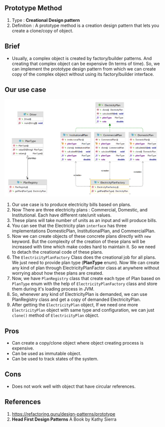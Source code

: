 ## Prototype Method
1. Type : **Creational Design pattern**
2. Definition : A prototype method is a creation design pattern that lets you create a clone/copy of object.    

## Brief
* Usually, a complex object is created by factory/builder patterns. And creating that complex object can be expensive (In terms of time). So, we can implement the prototype design pattern from which we can create copy of the complex object without using its factory/builder interface.

## Our use case

![Electricity plan](https://github.com/sanjaymantati/design-patterns/blob/master/docs/prototype/ElectricityPlan.png?raw=true)

1. Our use case is to produce electricity bills based on plans.
2. Now There are three electricity plans : Commercial, Domestic, and Institutional. Each have different rate/unit values.
3. These plans will take number of units as an input and will produce bills.
4. You can see that the Electricity plan `interface` has three implementations DomesticPlan, InstitutionalPlan, and CommercialPlan.
5. Now we can create objects of these concrete plans directly with `new` keyword. But the complexity of the creation of these plans will be increased with time which make codes hard to maintain it. So we need to detach the creational code of these plans.
6. The `ElectricityPlanFactory` Class does the creational job for all plans. We just need to provide plan type (**PlanType** enum). Now We can create any kind of plan through ElectricityPlanFactor class at anywhere without worrying about how these plans are created. 
7. Now, we have `PlanRegistry` class that create each type of Plan based on `PlanType` enum with the help of `ElectricityPlanFactory` class and store them during it's loading process in JVM.
8. So, whenever any kind of ElectricityPlan is demanded, we can use PlanRegistry class and get a copy of demanded ElectricityPlan.
9. After getting the `ElectricityPlan` object, If we need one more `ElectricityPlan` object with same type and configuration, we can just `clone()` method of `ElectricityPlan` object.


## Pros
* Can create a copy/clone object where object creating process is expensive.
* Can be used as immutable object.
* Can be used to track states of the system.

## Cons
* Does not work well with object that have circular references.


## References
1. https://refactoring.guru/design-patterns/prototype
2. **Head First Design Patterns** A Book by Kathy Sierra